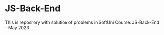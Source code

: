 # JS-Back-End
 This is repository with solution of problems in SoftUni Course: JS-Back-End - May 2023
